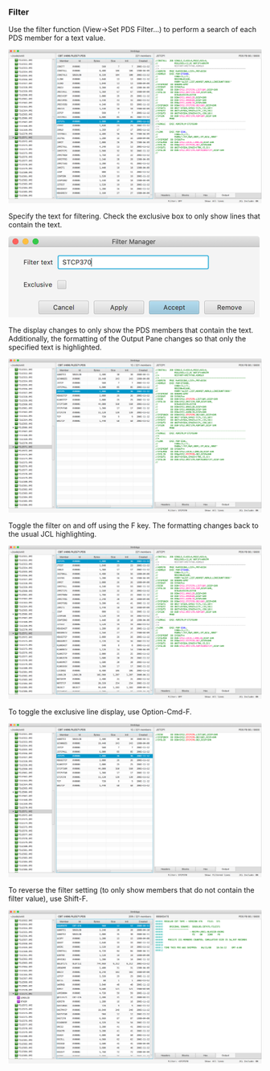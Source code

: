 ### Filter

Use the filter function (View->Set PDS Filter...) to perform a search of each PDS member for a text value.

![filter](xmit-filter-1.png?raw=true "filter")

Specify the text for filtering. Check the exclusive box to only show lines that contain the text.

<img src="xmit-filter-2.png" alt="filter" width="500"/>  

The display changes to only show the PDS members that contain the text. Additionally, the formatting of the Output Pane
changes so that only the specified text is highlighted.

![filter](xmit-filter-3.png?raw=true "filter")

Toggle the filter on and off using the F key. The formatting changes back to the usual JCL highlighting.

![filter](xmit-filter-4.png?raw=true "filter")

To toggle the exclusive line display, use Option-Cmd-F.

![filter](xmit-filter-5.png?raw=true "filter")

To reverse the filter setting (to only show members that do not contain the filter value), use Shift-F.

![filter](xmit-filter-6.png?raw=true "filter")  